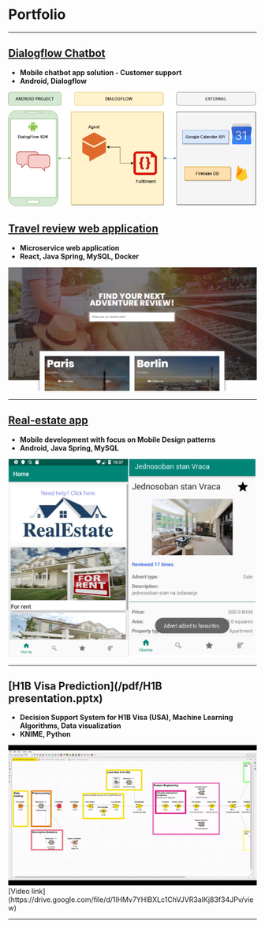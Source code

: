# Portfolio

---
## [Dialogflow Chatbot](/chatbot)
- **Mobile chatbot app solution - Customer support**
- **Android, Dialogflow**
<img src="images/graph_dialogflow (1).png"/>

## [Travel review web application](/sample_page)
- **Microservice web application**
- **React, Java Spring, MySQL, Docker**
<img src="images/front_travel_review.PNG"/>

---
## [Real-estate app](/realestate)
- **Mobile development with focus on Mobile Design patterns**
- **Android, Java Spring, MySQL**
<img src="images/real_estate_combined.jpg"/>


---
## [H1B Visa Prediction](/pdf/H1B presentation.pptx)
- **Decision Support System for H1B Visa (USA), Machine Learning Algorithms, Data visualization**
- **KNIME, Python**
<img src="images/gif_h1b.gif"/>
[Video link](https://drive.google.com/file/d/1lHMv7YHlBXLc1ChVJVR3aIKj83f34JPv/view)

---


